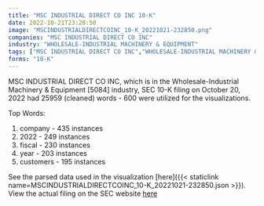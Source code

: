 ```yaml
---
title: "MSC INDUSTRIAL DIRECT CO INC 10-K"
date: 2022-10-21T23:28:50
image: "MSCINDUSTRIALDIRECTCOINC_10-K_20221021-232850.png"
companies: "MSC INDUSTRIAL DIRECT CO INC"
industry: "WHOLESALE-INDUSTRIAL MACHINERY & EQUIPMENT"
tags: ["MSC INDUSTRIAL DIRECT CO INC","WHOLESALE-INDUSTRIAL MACHINERY & EQUIPMENT","10-20-2022","10-K"]
forms: "10-K"
---
```

MSC INDUSTRIAL DIRECT CO INC, which is in the Wholesale-Industrial Machinery & Equipment [5084] industry, SEC 10-K filing on October 20, 2022 had 25959 (cleaned) words - 600 were utilized for the visualizations.

Top Words:
1. company - 435 instances
2. 2022 - 249 instances
3. fiscal - 230 instances
4. year - 203 instances
5. customers - 195 instances


See the parsed data used in the visualization [here]({{< staticlink name=MSCINDUSTRIALDIRECTCOINC_10-K_20221021-232850.json >}}).  
View the actual filing on the SEC website [here](https://www.sec.gov/Archives/edgar/data/1003078/0001003078-22-000127.txt)